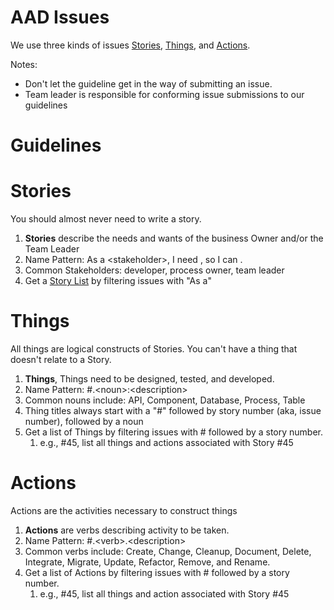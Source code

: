 
# AAD Issues
We use three kinds of issues [Stories](#stories), [Things](#things), and [Actions](#actions).

Notes:
* Don't let the guideline get in the way of submitting an issue.
* Team leader is responsible for conforming issue submissions to our guidelines

# Guidelines
# Stories
You should almost never need to write a story.
1. __Stories__ describe the needs and wants of the business Owner and/or the Team Leader
1. Name Pattern: As a \<stakeholder>, I need <general-description>, so I can <reason>.
1. Common Stakeholders: developer, process owner, team leader
1. Get a  [Story List](https://github.com/citizenlabsgr/adopt-a-drain/issues?q=As+a) by filtering issues with "As a"

# Things
All things are logical constructs of Stories. You can't have a thing that doesn't relate to a Story.
1. __Things__, Things need to be designed, tested, and developed.
1. Name Pattern: #<story-number>.\<noun>:\<description>
1. Common nouns include: API, Component, Database, Process, Table
1. Thing titles always start with a "#" followed by story number (aka, issue number), followed by a noun
1. Get a list of Things by filtering issues with # followed by a story number.
    1. e.g., #45, list all things and actions associated with Story #45

# Actions
Actions are the activities necessary to construct things
1. __Actions__ are verbs describing activity to be taken.
1. Name Pattern: #<story-number>.\<verb>.\<description>
1. Common verbs include: Create, Change, Cleanup, Document, Delete, Integrate, Migrate, Update, Refactor, Remove, and Rename.
1. Get a list of Actions by filtering issues with # followed by a story number.
    1. e.g., #45, list all things and action associated with Story #45
